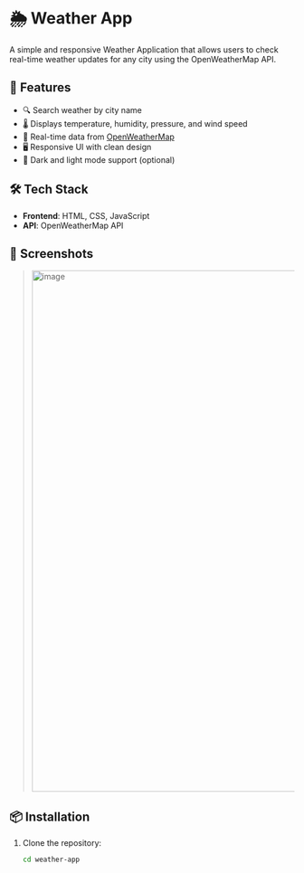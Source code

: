 # 🌦️ Weather App

A simple and responsive Weather Application that allows users to check real-time weather updates for any city using the OpenWeatherMap API.

## 🚀 Features

- 🔍 Search weather by city name
- 🌡️ Displays temperature, humidity, pressure, and wind speed
- 📍 Real-time data from [OpenWeatherMap](https://openweathermap.org/)
- 🖥️ Responsive UI with clean design
- 🌙 Dark and light mode support (optional)

## 🛠️ Tech Stack

- **Frontend**: HTML, CSS, JavaScript
- **API**: OpenWeatherMap API

## 📸 Screenshots

> <img width="1893" height="922" alt="image" src="https://github.com/user-attachments/assets/8a73c1c3-e25e-4308-bd7e-bd9eef5b95e0" />


## 📦 Installation

1. Clone the repository:
   ```bash
   cd weather-app
